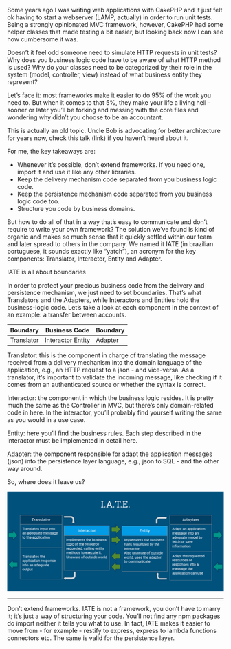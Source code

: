 Some years ago I was writing web applications with CakePHP and it just felt ok having to start a webserver (LAMP, actually) in order to run unit tests. Being a strongly opinionated MVC framework, however, CakePHP had some helper classes that made testing a bit easier, but looking back now I can see how cumbersome it was.

Doesn’t it feel odd someone need to simulate HTTP requests in unit tests? Why does you business logic code have to be aware of what HTTP method is used? Why do your classes need to be categorized by their role in the system (model, controller, view) instead of what business entity they represent?

Let’s face it: most frameworks make it easier to do 95% of the work you need to. But when it comes to that 5%, they make your life a living hell - sooner or later you’ll be forking and messing with the core files and wondering why didn’t you choose to be an accountant.

This is actually an old topic. Uncle Bob is advocating for better architecture for years now, check this talk (link) if you haven’t heard about it.

For me, the key takeaways are:

* Whenever it’s possible, don’t extend frameworks. If you need one, import it and use it like any other libraries.
* Keep the delivery mechanism code separated from you business logic code.
* Keep the persistence mechanism code separated from you business logic code too.
* Structure you code by business domains.

But how to do all of that in a way that’s easy to communicate and don’t require to write your own framework? The solution we’ve found is kind of organic and makes so much sense that it quickly settled within our team and later spread to others in the company. We named it IATE (in brazilian portuguese, it sounds exactly like “yatch”), an acronym for the key components: Translator, Interactor, Entity and Adapter.

IATE is all about boundaries

In order to protect your precious business code from the delivery and persistence mechanism, we just need to set boundaries. That’s what Translators and the Adapters, while Interactors and Entities hold the business-logic code. Let’s take a look at each component in the context of an example: a transfer between accounts.

| Boundary | Business Code | Boundary |
|----------|---------------|----------| 
| Translator | Interactor Entity | Adapter |

Translator: this is the component in charge of translating the message received from a delivery mechanism into the domain language of the application, e.g., an HTTP request to a json - and vice-versa. As a translator, it’s important to validate the incoming message, like checking if it comes from an authenticated source or whether the syntax is correct.

Interactor: the component in which the business logic resides. It is pretty much the same as the Controller in MVC, but there’s only domain-related code in here. In the interactor, you’ll probably find yourself writing the same as you would in a use case.

Entity: here you’ll find the business rules. Each step described in the interactor must be implemented in detail here.

Adapter: the component responsible for adapt the application messages (json) into the persistence layer language, e.g., json to SQL - and the other way around.

So, where does it leave us?

![iate scheme](https://github.com/afmeirelles/iate/blob/master/iate.png)






-------
Don’t extend frameworks.
IATE is not a framework, you don’t have to marry it; it’s just a way of structuring your code. You’ll not find any npm packages do import neither it tells you what to use. In fact, IATE makes it easier to move from - for example - restify to express, express to lambda functions connectors etc. The same is valid for the persistence layer.







